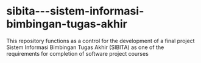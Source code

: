 # sibita---sistem-informasi-bimbingan-tugas-akhir
This repository functions as a control for the development of a final project Sistem Informasi Bimbingan Tugas Akhir (SIBITA) as one of the requirements for completion of software project courses
